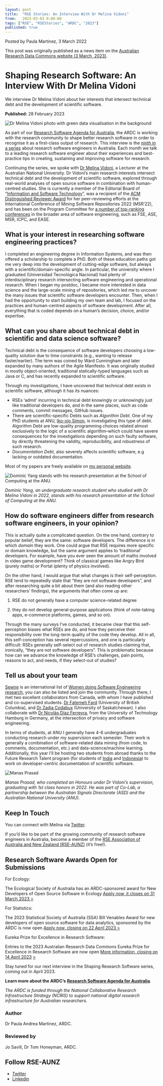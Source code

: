 ```yaml
---
layout: post
title:  "RSE Stories: An Interview With Dr Melina Vidoni"
from:   2023-03-03 0:00:00
tags: ["RSE", "RSEStories", "ARDC", "2023"]
published: true                     
---
```


Posted by Paula Martinez, 3 March 2022

This post was originally published as a news item on the [Australian Research Data Commons website (3 March, 2023)](https://ardc.edu.au/article/shaping-research-software-an-interview-with-melina-vidoni/).

Shaping Research Software: An Interview With Dr Melina Vidoni
==========================================================

We interview Dr Melina Vidoni about her interests that intersect technical debt and the development of scientific software.

**Published:** 28 February 2023

![Dr Melina Vidoni photo with green data visualisation in the background](https://ardc.edu.au/wp-content/uploads/2023/02/melina-vidoni-feature-image-583-x-345-580x345.png)

As part of our [Research Software Agenda for Australia](https://ardc.edu.au/collaborations/strategic-activities/a-research-software-agenda-for-australia/), the ARDC is working with the research community to shape better research software in order to recognise it as a first-class output of research. This interview is the [ninth in a series](https://ardc.edu.au/news-and-events/news/?_keyword=%22Shaping%20Research%20Software%22&_categories=research-software) about research software engineers in Australia. Each month we talk to a leading research software engineer about their experiences and best-practice tips in creating, sustaining and improving software for research. 

Continuing the series, we spoke with [Dr Melina Vidoni](https://researchers.anu.edu.au/researchers/vidoni-m), a Lecturer at the Australian National University. Dr Vidoni’s main research interests intersect technical debt and the development of scientific software, explored through real-world analyses of open source software in combination with human-centred studies. She is currently a member of the Editorial Board of “[Information and Software Technology](https://www.sciencedirect.com/journal/information-and-software-technology)”, was a recipient of the [ACM Distinguished Reviewer Award](https://melvidoni.rbind.io/publication/msr22-vidoni-distinguishedreviewer.pdf) for her peer-reviewing efforts at the International Conference of Mining Software Repositories 2022 (MSR’22), and has been on the Program Committee for [a number of top-ranking conferences](https://melvidoni.rbind.io/service/) in the broader area of software engineering, such as FSE, ASE, MSR, ICPC, and EASE.

What is your interest in researching software engineering practices?
--------------------------------------------------------------------

I completed an engineering degree in Information Systems, and was then offered a scholarship to complete a PhD. Both of these education paths got me very deep into the development of cutting-edge software, but always with a scientific/domain-specific angle. In particular, the university where I graduated (Universidad Tecnológica Nacional) had plenty of interdisciplinary research intersecting software engineering and operational research. When I began my postdoc, I became more interested in data science and the large-scale mining of repositories, which led me to uncover the many issues that scientific software developers encounter. Then, when I had the opportunity to start building my own team and lab, I focused on the practices and human-centred aspects of software development. After all, everything that is coded depends on a human’s decision, choice, and/or expertise.

What can you share about technical debt in scientific and data science software?
--------------------------------------------------------------------------------

Technical debt is the consequence of software developers choosing a low-quality solution due to time constraints (e.g., wanting to release faster/earlier). The term was coined by Ward Cunningham and later expanded by many authors of the Agile Manifesto. It was originally studied in mostly object-oriented, traditional statically-typed languages such as Java or C, and has recently expanded to scientific software.

Through my investigations, I have uncovered that technical debt exists in scientific software, although it has its nuances:

*   RSEs ‘admit’ incurring in technical debt knowingly or unknowingly just like traditional developers do, and in the same places, such as code comments, commit messages, GitHub issues.
*   There are scientific-specific Debts such as _Algorithm Debt_. One of my PhD students at ANU, [Iko-ojo Simon](https://twitter.com/Ikoojo_S), is investigating this type of debt. Algorithm Debt are low-quality programming choices related almost exclusively to the logic of a scientific algorithm–which could have severe consequences for the investigations depending on such faulty software, by directly threatening the validity, reproducibility, and robustness of such research.
*   _Documentation Debt_, also severely affects scientific software, e.g lacking or outdated documentation.

Most of my papers are freely available on [my personal website](https://melvidoni.rbind.io/).

![Dominic Yang  stands with his research presentation at the School of Computing at the ANU.](https://ardc.edu.au/wp-content/uploads/2023/02/dominic-yang-copy-2-1024x764.jpg)

_Dominic Yang, an undergraduate research student who studied with Dr Melina Vidoni in 2022, stands with his research presentation at the School of Computing at the ANU._

How do software engineers differ from research software engineers, in your opinion?
-----------------------------------------------------------------------------------

This is actually quite a complicated question. On the one hand, contrary to popular belief, they are the same: software developers. The difference is in which _domain_ they work. One could argue that RSE requires more specific or domain knowledge, but the same argument applies to ‘traditional’ developers. For example, have you ever seen the amount of maths involved in video game development? Think of classical games like Angry Bird (purely maths) or Portal (plenty of physics involved).

On the other hand, I would argue that what changes is their self-perception. RSE tend to repeatedly state that “they are not software developers”, and after researching quite a bit about them (and also reading other researchers’ findings), the arguments that often come up are: 

1) RSE do not generally have a computer science-related degree

2) they do not develop general-purpose applications (think of note-taking apps, e-commerce platforms, games, and so on). 

Through the many surveys I’ve conducted, it became clear that this self-perception biases what RSEs are do, and how they perceive their responsibility over the long-term quality of the code they develop. All in all, this self-conception has several repercussions, and one is particularly difficult: RSEs generally self-select out of research studies claiming that, ironically, “they are not software developers”. This is problematic because how can we advance the knowledge of RSE’s challenges, pain points, reasons to act, and needs, if they select-out of studies?

Tell us about your team
-----------------------

[Sewire](https://twitter.com/SEWIRE3) is an international list of [Women doing Software Engineering research](https://www.margaretstorey.com/sewire/), you can also be listed and join the community. Through there, I met two excellent collaborators from Canada, with whom I have published and co-supervised students. [Dr Fatemeh Fard](https://cmps.ok.ubc.ca/about/contact/fatemeh-hendijani-fard/) (University of British Columbia), and [Dr Zadia Codabux](https://www.cs.usask.ca/people/faculty%20profiles/Zadia-Codabux.php) (University of Saskatchewan). I also collaborate with [Dr Nicolás Díaz Ferreyra](https://www.ndiaz-ferreyra.com/), from the University of Technology Hamburg in Germany, at the intersection of privacy and software engineering. 

In terms of students, at ANU I generally have 4-6 undergraduates conducting research under my supervision each semester. Their work is generally a combination of software-related data mining (from code, to comments, documentation, etc.) and data-science/machine learning. Additionally, this year I’ll be hosting two students from abroad thanks to the Future Research Talent program (for students of [India](https://science.anu.edu.au/study/scholarships/future-research-talent-awards-india) and [Indonesia](https://science.anu.edu.au/study/scholarships/future-research-talent-awards-indonesia)) to work on developer-centric documentation of scientific software.

![Manas Prasad](https://ardc.edu.au/wp-content/uploads/2023/02/manas1-2-1024x528.jpg)

_Manas Prasad, who completed an Honours under Dr Vidoni’s supervision, graduating with 1st class honors in 2022. He was part of Co-Lab, a partnership between the Australian Signals Directorate (ASD) and the Australian National University (ANU)._

Keep In Touch
-------------

You can connect with Melina via [Twitter](https://twitter.com/melvidoni).

If you’d like to be part of the growing community of research software engineers in Australia, become a member of the [RSE Association of Australia and New Zealand (RSE-AUNZ)](https://rse-aunz.org) (it’s free!). 

Research Software Awards Open for Submissions
---------------------------------------------

For Ecology:

The Ecological Society of Australia has an ARDC-sponsored award for New Developers of Open Source Software in Ecology [Apply now, it closes on 31 March 2023 >](https://www.ecolsoc.org.au/awards/ardc-award-for-new-developers-of-open-source-software-in-ecology/)

For Statistics:

The 2023 Statistical Society of Australia (SSA) Bill Venables Award for new developers of open source software for data analytics, sponsored by the ARDC is now open [Apply now, closing on 22 April 2023 >](https://statsocaus.github.io/venables-award/)

Eureka Prize for Excellence in Research Software:

Entries to the 2023 Australian Research Data Commons Eureka Prize for Excellence in Research Software are now open [More information](https://australian.museum/blog/science/excellence-in-research-software/)[, closing on 14 April 2023](https://australian.museum/get-involved/eureka-prizes/enter/research-software/) [>](https://australian.museum/blog/science/excellence-in-research-software/)

Stay tuned for our next interview in the Shaping Research Software series, coming out in April 2023. 

**Learn more about the ARDC’s** [**Research Software Agenda for Australia**](https://ardc.edu.au/collaborations/strategic-activities/a-research-software-agenda-for-australia/).

_The ARDC is funded through the National Collaborative Research Infrastructure Strategy (NCRIS) to support national digital research infrastructure for Australian researchers._

### Author

Dr Paula Andrea Martinez, ARDC.

### Reviewed by

Jo Savill, Dr Tom Honeyman, ARDC.

Follow RSE-AUNZ
---------------

*   [Twitter](https://twitter.com/RSE-AUNZ)
*   [Linkedin](https://www.linkedin.com/groups/13836034/)

